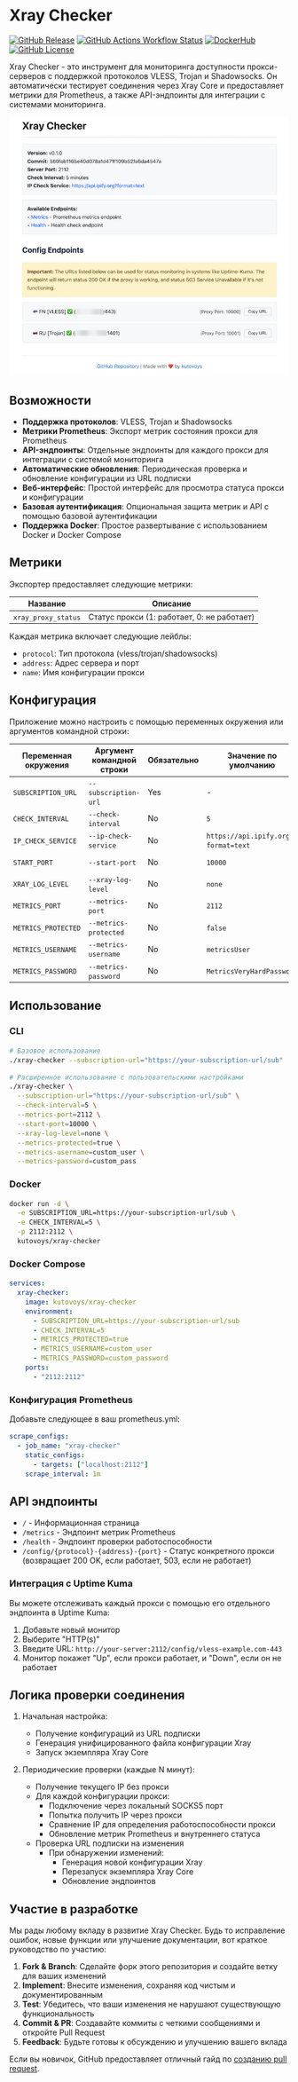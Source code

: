 # Xray Checker

[![GitHub Release](https://img.shields.io/github/v/release/kutovoys/xray-checker?style=flat&color=blue)](https://github.com/kutovoys/xray-checker/releases/latest)
[![GitHub Actions Workflow Status](https://img.shields.io/github/actions/workflow/status/kutovoys/xray-checker/build-publish.yml)](https://github.com/kutovoys/xray-checker/actions/workflows/build-publish.yml)
[![DockerHub](https://img.shields.io/badge/DockerHub-kutovoys%2Fxray--checker-blue)](https://hub.docker.com/r/kutovoys/xray-checker/)
[![GitHub License](https://img.shields.io/github/license/kutovoys/xray-checker?color=greeen)](https://github.com/kutovoys/xray-checker/blob/main/LICENSE)

Xray Checker - это инструмент для мониторинга доступности прокси-серверов с поддержкой протоколов VLESS, Trojan и Shadowsocks. Он автоматически тестирует соединения через Xray Core и предоставляет метрики для Prometheus, а также API-эндпоинты для интеграции с системами мониторинга.

<div align="center">
  <img src="images/xray-checker.png" alt="Dashboard Screenshot">
</div>

## Возможности

- **Поддержка протоколов**: VLESS, Trojan и Shadowsocks
- **Метрики Prometheus**: Экспорт метрик состояния прокси для Prometheus
- **API-эндпоинты**: Отдельные эндпоинты для каждого прокси для интеграции с системой мониторинга
- **Автоматические обновления**: Периодическая проверка и обновление конфигурации из URL подписки
- **Веб-интерфейс**: Простой интерфейс для просмотра статуса прокси и конфигурации
- **Базовая аутентификация**: Опциональная защита метрик и API с помощью базовой аутентификации
- **Поддержка Docker**: Простое развертывание с использованием Docker и Docker Compose

## Метрики

Экспортер предоставляет следующие метрики:

| Название            | Описание                                    |
| ------------------- | ------------------------------------------- |
| `xray_proxy_status` | Статус прокси (1: работает, 0: не работает) |

Каждая метрика включает следующие лейблы:

- `protocol`: Тип протокола (vless/trojan/shadowsocks)
- `address`: Адрес сервера и порт
- `name`: Имя конфигурации прокси

## Конфигурация

Приложение можно настроить с помощью переменных окружения или аргументов командной строки:

| Переменная окружения | Аргумент командной строки | Обязательно | Значение по умолчанию               | Описание                                                 |
| -------------------- | ------------------------- | ----------- | ----------------------------------- | -------------------------------------------------------- |
| `SUBSCRIPTION_URL`   | `--subscription-url`      | Yes         | -                                   | URL подписки для получения конфигураций                  |
| `CHECK_INTERVAL`     | `--check-interval`        | No          | `5`                                 | Интервал проверки в минутах                              |
| `IP_CHECK_SERVICE`   | `--ip-check-service`      | No          | `https://api.ipify.org?format=text` | Сервис для проверки IP                                   |
| `START_PORT`         | `--start-port`            | No          | `10000`                             | Стартовый порт для конфигураций прокси                   |
| `XRAY_LOG_LEVEL`     | `--xray-log-level`        | No          | `none`                              | Уровень логирования Xray (debug/info/warning/error/none) |
| `METRICS_PORT`       | `--metrics-port`          | No          | `2112`                              | Порт для метрик                                          |
| `METRICS_PROTECTED`  | `--metrics-protected`     | No          | `false`                             | Защита метрик с помощью Basic Auth                       |
| `METRICS_USERNAME`   | `--metrics-username`      | No          | `metricsUser`                       | Имя пользователя для Basic Auth                          |
| `METRICS_PASSWORD`   | `--metrics-password`      | No          | `MetricsVeryHardPassword`           | Пароль для Basic Auth                                    |

## Использование

### CLI

```bash
# Базовое использование
./xray-checker --subscription-url="https://your-subscription-url/sub"
```

```bash
# Расширенное использование с пользовательскими настройками
./xray-checker \
  --subscription-url="https://your-subscription-url/sub" \
  --check-interval=5 \
  --metrics-port=2112 \
  --start-port=10000 \
  --xray-log-level=none \
  --metrics-protected=true \
  --metrics-username=custom_user \
  --metrics-password=custom_pass
```

### Docker

```bash
docker run -d \
  -e SUBSCRIPTION_URL=https://your-subscription-url/sub \
  -e CHECK_INTERVAL=5 \
  -p 2112:2112 \
  kutovoys/xray-checker
```

### Docker Compose

```yaml
services:
  xray-checker:
    image: kutovoys/xray-checker
    environment:
      - SUBSCRIPTION_URL=https://your-subscription-url/sub
      - CHECK_INTERVAL=5
      - METRICS_PROTECTED=true
      - METRICS_USERNAME=custom_user
      - METRICS_PASSWORD=custom_password
    ports:
      - "2112:2112"
```

### Конфигурация Prometheus

Добавьте следующее в ваш prometheus.yml:

```yaml
scrape_configs:
  - job_name: "xray-checker"
    static_configs:
      - targets: ["localhost:2112"]
    scrape_interval: 1m
```

## API эндпоинты

- `/` - Информационная страница
- `/metrics` - Эндпоинт метрик Prometheus
- `/health` - Эндпоинт проверки работоспособности
- `/config/{protocol}-{address}-{port}` - Статус конкретного прокси (возвращает 200 OK, если работает, 503, если не работает)

### Интеграция с Uptime Kuma

Вы можете отслеживать каждый прокси с помощью его отдельного эндпоинта в Uptime Kuma:

1. Добавьте новый монитор
2. Выберите "HTTP(s)"
3. Введите URL: `http://your-server:2112/config/vless-example.com-443`
4. Монитор покажет "Up", если прокси работает, и "Down", если он не работает

## Логика проверки соединения

1. Начальная настройка:

   - Получение конфигураций из URL подписки
   - Генерация унифицированного файла конфигурации Xray
   - Запуск экземпляра Xray Core

2. Периодические проверки (каждые N минут):
   - Получение текущего IP без прокси
   - Для каждой конфигурации прокси:
     - Подключение через локальный SOCKS5 порт
     - Попытка получить IP через прокси
     - Сравнение IP для определения работоспособности прокси
     - Обновление метрик Prometheus и внутреннего статуса
   - Проверка URL подписки на изменения
     - При обнаружении изменений:
       - Генерация новой конфигурации Xray
       - Перезапуск экземпляра Xray Core
       - Обновление эндпоинтов

## Участие в разработке

Мы рады любому вкладу в развитие Xray Checker. Будь то исправление ошибок, новые функции или улучшение документации, вот краткое руководство по участию:

1. **Fork & Branch**: Сделайте форк этого репозитория и создайте ветку для ваших изменений
2. **Implement**: Внесите изменения, сохраняя код чистым и документированным
3. **Test**: Убедитесь, что ваши изменения не нарушают существующую функциональность
4. **Commit & PR**: Создавайте коммиты с четкими сообщениями и откройте Pull Request
5. **Feedback**: Будьте готовы к обсуждению и улучшению вашего вклада

Если вы новичок, GitHub предоставляет отличный гайд по [созданию pull request](https://docs.github.com/en/github/collaborating-with-issues-and-pull-requests/creating-a-pull-request).
